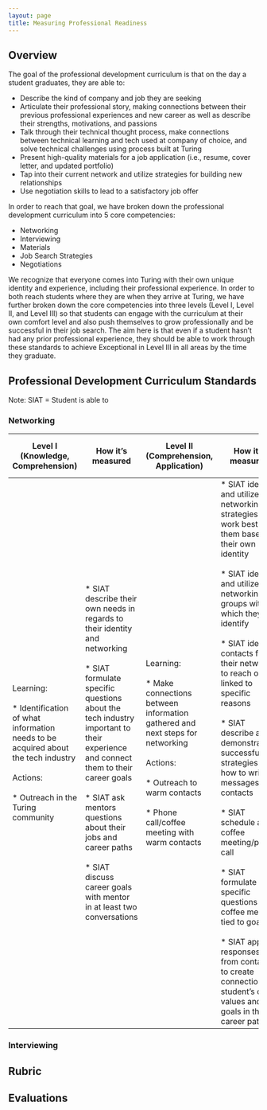 ```yaml
---
layout: page
title: Measuring Professional Readiness
---
```


## Overview
The goal of the professional development curriculum is that on the day a student graduates, they are able to:
* Describe the kind of company and job they are seeking
* Articulate their professional story, making connections between their previous professional experiences and new career as well as describe their strengths, motivations, and passions
* Talk through their technical thought process, make connections between technical learning and tech used at company of choice, and solve technical challenges using process built at Turing
* Present high-quality materials for a job application (i.e., resume, cover letter, and updated portfolio)
* Tap into their current network and utilize strategies for building new relationships
* Use negotiation skills to lead to a satisfactory job offer

In order to reach that goal, we have broken down the professional development curriculum into 5 core competencies:

* Networking
* Interviewing
* Materials
* Job Search Strategies
* Negotiations

We recognize that everyone comes into Turing with their own unique identity and experience, including their professional experience. In order to both reach students where they are when they arrive at Turing, we have further broken down the core competencies into three levels (Level I, Level II, and Level III) so that students can engage with the curriculum at their own comfort level and also push themselves to grow professionally and be successful in their job search. The aim here is that even if a student hasn’t had any prior professional experience, they should be able to work through these standards to achieve Exceptional in Level III in all areas by the time they graduate. 

## Professional Development Curriculum Standards
Note: SIAT = Student is able to

### Networking

| Level I (Knowledge, Comprehension) | How it’s measured | Level II (Comprehension, Application) | How it’s measured | Level III (Application, Analysis, Synthesis) | How it’s measured |
|-|-|-|-|-|-|
| Learning:<br><br>* Identification of what information needs to be acquired about the tech industry<br><br>Actions: <br><br>* Outreach in the Turing community | * SIAT describe their own needs in regards to their identity and networking<br><br>* SIAT formulate specific questions about the tech industry important to their experience and connect them to their career goals<br><br>* SIAT ask mentors questions about their jobs and career paths<br><br>* SIAT discuss career goals with mentor in at least two conversations | Learning:<br><br>* Make connections between information gathered and next steps for networking<br><br>Actions:<br><br>* Outreach to warm contacts<br><br>* Phone call/coffee meeting with warm contacts | * SIAT identify and utilize networking strategies that work best for them based on their own identity<br><br>* SIAT identify and utilize networking groups with which they identify <br><br>* SIAT identify contacts from their network to reach out to linked to specific reasons<br><br>* SIAT describe and demonstrate successful strategies for how to write messages to contacts<br><br>* SIAT schedule a coffee meeting/phone call<br><br>* SIAT formulate specific questions for coffee meeting tied to goals <br><br>* SIAT apply responses from contact to create connections to student’s own values and goals in their career path | Learning:<br><br>* Synthesize learning from initial outreach and apply to specific positions and/or further learning<br><br>Actions:<br><br>* Outreach for specific position<br><br>* Phone call/coffee meeting with cold contact<br><br>* Job shadow | * SIAT identify contacts outside their immediate network <br>from companies/industries that align with their interests<br><br>* SIAT identify relevant contacts from companies with positions <br>they want to pursue<br><br>* SIAT research company and contact to come up with relevant <br>questions for coffee meetings or job shadows<br><br>* SIAT analyze takeaways from conversations to apply to own <br>career goals and use in job application   |

### Interviewing



## Rubric

## Evaluations
